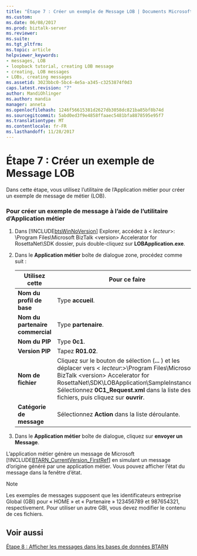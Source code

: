 ```yaml
---
title: "Étape 7 : Créer un exemple de Message LOB | Documents Microsoft"
ms.custom: 
ms.date: 06/08/2017
ms.prod: biztalk-server
ms.reviewer: 
ms.suite: 
ms.tgt_pltfrm: 
ms.topic: article
helpviewer_keywords:
- messages, LOB
- loopback tutorial, creating LOB message
- creating, LOB messages
- LOBs, creating messages
ms.assetid: 3023bbc0-5bc4-4e5a-a345-c3253874f0d3
caps.latest.revision: "7"
author: MandiOhlinger
ms.author: mandia
manager: anneta
ms.openlocfilehash: 1246f56615381d2627db3058dc821ba85bf8b74d
ms.sourcegitcommit: 5abd0ed3f9e4858ffaaec5481bfa8878595e95f7
ms.translationtype: MT
ms.contentlocale: fr-FR
ms.lasthandoff: 11/28/2017
---
```

# <a name="step-7-create-a-sample-lob-message"></a>Étape 7 : Créer un exemple de Message LOB
Dans cette étape, vous utilisez l’utilitaire de l’Application métier pour créer un exemple de message de métier (LOB).  
  
### <a name="to-create-a-sample-message-using-the-lob-application-utility"></a>Pour créer un exemple de message à l’aide de l’utilitaire d’Application métier  
  
1.  Dans [!INCLUDE[btsWinNoVersion](../../includes/btswinnoversion-md.md)] Explorer, accédez à \< *lecteur*\>: \Program Files\Microsoft BizTalk \<version\> Accelerator for RosettaNet\SDK dossier, puis double-cliquez sur  **LOBApplication.exe**.  
  
2.  Dans le **Application métier** boîte de dialogue zone, procédez comme suit :  
  
    |**Utilisez cette**|**Pour ce faire**|  
    |------------------|--------------------|  
    |**Nom du profil de base**|Type **accueil**.|  
    |**Nom du partenaire commercial**|Type **partenaire**.|  
    |**Nom du PIP**|Type **0c1**.|  
    |**Version PIP**|Tapez **R01.02**.|  
    |**Nom de fichier**|Cliquez sur le bouton de sélection (**...** ) et les déplacer vers \< *lecteur*:\>\Program Files\Microsoft BizTalk \<version\> Accelerator for RosettaNet\SDK\LOBApplication\SampleInstances. Sélectionnez **0C1_Request.xml** dans la liste des fichiers, puis cliquez sur **ouvrir**.|  
    |**Catégorie de message**|Sélectionnez **Action** dans la liste déroulante.|  
  
3.  Dans le **Application métier** boîte de dialogue, cliquez sur **envoyer un Message**.  
  
 L’application métier génère un message de Microsoft [!INCLUDE[BTARN_CurrentVersion_FirstRef](../../includes/btarn-currentversion-firstref-md.md)] en simulant un message d’origine généré par une application métier. Vous pouvez afficher l’état du message dans la fenêtre d’état.  
  
> [!NOTE]
>  Les exemples de messages supposent que les identificateurs entreprise Global (GBI) pour « HOME » et « Partenaire » 123456789 et 987654321, respectivement. Pour utiliser un autre GBI, vous devez modifier le contenu de ces fichiers.  
  
## <a name="see-also"></a>Voir aussi  
 [Étape 8 : Afficher les messages dans les bases de données BTARN](../../adapters-and-accelerators/accelerator-rosettanet/step-8-view-messages-in-the-btarn-databases.md)